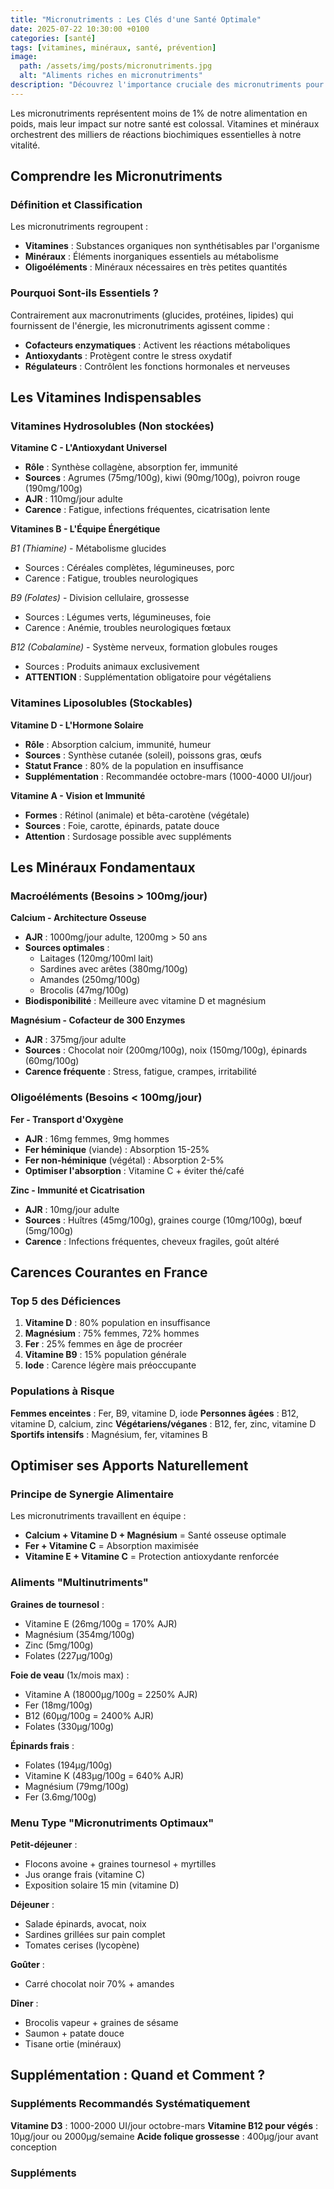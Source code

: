 ```yaml
---
title: "Micronutriments : Les Clés d'une Santé Optimale"
date: 2025-07-22 10:30:00 +0100
categories: [santé]
tags: [vitamines, minéraux, santé, prévention]
image:
  path: /assets/img/posts/micronutriments.jpg
  alt: "Aliments riches en micronutriments"
description: "Découvrez l'importance cruciale des micronutriments pour votre santé et comment éviter les carences les plus courantes."
---
```


Les micronutriments représentent moins de 1% de notre alimentation en poids, mais leur impact sur notre santé est colossal. Vitamines et minéraux orchestrent des milliers de réactions biochimiques essentielles à notre vitalité.

## Comprendre les Micronutriments

### Définition et Classification

Les micronutriments regroupent :
- **Vitamines** : Substances organiques non synthétisables par l'organisme
- **Minéraux** : Éléments inorganiques essentiels au métabolisme
- **Oligoéléments** : Minéraux nécessaires en très petites quantités

### Pourquoi Sont-ils Essentiels ?

Contrairement aux macronutriments (glucides, protéines, lipides) qui fournissent de l'énergie, les micronutriments agissent comme :
- **Cofacteurs enzymatiques** : Activent les réactions métaboliques
- **Antioxydants** : Protègent contre le stress oxydatif
- **Régulateurs** : Contrôlent les fonctions hormonales et nerveuses

## Les Vitamines Indispensables

### Vitamines Hydrosolubles (Non stockées)

**Vitamine C - L'Antioxydant Universel**
- **Rôle** : Synthèse collagène, absorption fer, immunité
- **Sources** : Agrumes (75mg/100g), kiwi (90mg/100g), poivron rouge (190mg/100g)
- **AJR** : 110mg/jour adulte
- **Carence** : Fatigue, infections fréquentes, cicatrisation lente

**Vitamines B - L'Équipe Énergétique**

*B1 (Thiamine)* - Métabolisme glucides
- Sources : Céréales complètes, légumineuses, porc
- Carence : Fatigue, troubles neurologiques

*B9 (Folates)* - Division cellulaire, grossesse
- Sources : Légumes verts, légumineuses, foie
- Carence : Anémie, troubles neurologiques fœtaux

*B12 (Cobalamine)* - Système nerveux, formation globules rouges
- Sources : Produits animaux exclusivement
- **ATTENTION** : Supplémentation obligatoire pour végétaliens

### Vitamines Liposolubles (Stockables)

**Vitamine D - L'Hormone Solaire**
- **Rôle** : Absorption calcium, immunité, humeur
- **Sources** : Synthèse cutanée (soleil), poissons gras, œufs
- **Statut France** : 80% de la population en insuffisance
- **Supplémentation** : Recommandée octobre-mars (1000-4000 UI/jour)

**Vitamine A - Vision et Immunité**
- **Formes** : Rétinol (animale) et bêta-carotène (végétale)
- **Sources** : Foie, carotte, épinards, patate douce
- **Attention** : Surdosage possible avec suppléments

## Les Minéraux Fondamentaux

### Macroéléments (Besoins > 100mg/jour)

**Calcium - Architecture Osseuse**
- **AJR** : 1000mg/jour adulte, 1200mg > 50 ans
- **Sources optimales** : 
  - Laitages (120mg/100ml lait)
  - Sardines avec arêtes (380mg/100g)
  - Amandes (250mg/100g)
  - Brocolis (47mg/100g)
- **Biodisponibilité** : Meilleure avec vitamine D et magnésium

**Magnésium - Cofacteur de 300 Enzymes**
- **AJR** : 375mg/jour adulte
- **Sources** : Chocolat noir (200mg/100g), noix (150mg/100g), épinards (60mg/100g)
- **Carence fréquente** : Stress, fatigue, crampes, irritabilité

### Oligoéléments (Besoins < 100mg/jour)

**Fer - Transport d'Oxygène**
- **AJR** : 16mg femmes, 9mg hommes
- **Fer héminique** (viande) : Absorption 15-25%
- **Fer non-héminique** (végétal) : Absorption 2-5%
- **Optimiser l'absorption** : Vitamine C + éviter thé/café

**Zinc - Immunité et Cicatrisation**
- **AJR** : 10mg/jour adulte
- **Sources** : Huîtres (45mg/100g), graines courge (10mg/100g), bœuf (5mg/100g)
- **Carence** : Infections fréquentes, cheveux fragiles, goût altéré

## Carences Courantes en France

### Top 5 des Déficiences

1. **Vitamine D** : 80% population en insuffisance
2. **Magnésium** : 75% femmes, 72% hommes
3. **Fer** : 25% femmes en âge de procréer
4. **Vitamine B9** : 15% population générale
5. **Iode** : Carence légère mais préoccupante

### Populations à Risque

**Femmes enceintes** : Fer, B9, vitamine D, iode
**Personnes âgées** : B12, vitamine D, calcium, zinc
**Végétariens/véganes** : B12, fer, zinc, vitamine D
**Sportifs intensifs** : Magnésium, fer, vitamines B

## Optimiser ses Apports Naturellement

### Principe de Synergie Alimentaire

Les micronutriments travaillent en équipe :
- **Calcium + Vitamine D + Magnésium** = Santé osseuse optimale
- **Fer + Vitamine C** = Absorption maximisée
- **Vitamine E + Vitamine C** = Protection antioxydante renforcée

### Aliments "Multinutriments"

**Graines de tournesol** :
- Vitamine E (26mg/100g = 170% AJR)
- Magnésium (354mg/100g)
- Zinc (5mg/100g)
- Folates (227μg/100g)

**Foie de veau** (1x/mois max) :
- Vitamine A (18000μg/100g = 2250% AJR)
- Fer (18mg/100g)
- B12 (60μg/100g = 2400% AJR)
- Folates (330μg/100g)

**Épinards frais** :
- Folates (194μg/100g)
- Vitamine K (483μg/100g = 640% AJR)
- Magnésium (79mg/100g)
- Fer (3.6mg/100g)

### Menu Type "Micronutriments Optimaux"

**Petit-déjeuner** :
- Flocons avoine + graines tournesol + myrtilles
- Jus orange frais (vitamine C)
- Exposition solaire 15 min (vitamine D)

**Déjeuner** :
- Salade épinards, avocat, noix
- Sardines grillées sur pain complet
- Tomates cerises (lycopène)

**Goûter** :
- Carré chocolat noir 70% + amandes

**Dîner** :
- Brocolis vapeur + graines de sésame
- Saumon + patate douce
- Tisane ortie (minéraux)

## Supplémentation : Quand et Comment ?

### Suppléments Recommandés Systématiquement

**Vitamine D3** : 1000-2000 UI/jour octobre-mars
**Vitamine B12 pour végés** : 10μg/jour ou 2000μg/semaine
**Acide folique grossesse** : 400μg/jour avant conception

### Suppléments
